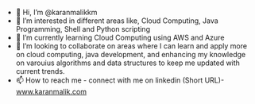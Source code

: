 - 👋 Hi, I’m @karanmalikkm
- 👀 I’m interested in different areas like, Cloud Computing, Java Programming, Shell and Python scripting 
- 🌱 I’m currently learning Cloud Computing using AWS and Azure
- 💞️ I’m looking to collaborate on areas where I can learn and apply more on cloud computing, java development, and enhancing my knowledge on varouius algorithms and data structures to keep me updated with current trends.
- 📫 How to reach me - connect with me on linkedin (Short URL)- www.karanmalik.com

<!---
karanmalikkm/karanmalikkm is a ✨ special ✨ repository because its `README.md` (this file) appears on your GitHub profile.
You can click the Preview link to take a look at your changes.
--->
